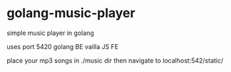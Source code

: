 # golang-music-player
simple music player in golang

uses port 5420
golang BE
vailla JS FE

place your mp3 songs in ./music dir
then navigate to localhost:542/static/
